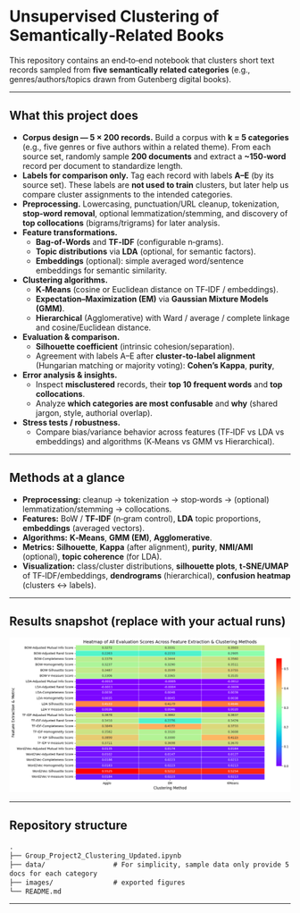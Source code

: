 # Unsupervised Clustering of Semantically‑Related Books

This repository contains an end‑to‑end notebook that clusters short text records sampled from **five semantically related categories** (e.g., genres/authors/topics drawn from Gutenberg digital books). 

---

## What this project does

- **Corpus design — 5 × 200 records.** Build a corpus with **k = 5 categories** (e.g., five genres or five authors within a related theme). From each source set, randomly sample **200 documents** and extract a **~150‑word** record per document to standardize length.
- **Labels for comparison only.** Tag each record with labels **A–E** (by its source set). These labels are **not used to train** clusters, but later help us compare cluster assignments to the intended categories.
- **Preprocessing.** Lowercasing, punctuation/URL cleanup, tokenization, **stop‑word removal**, optional lemmatization/stemming, and discovery of **top collocations** (bigrams/trigrams) for later analysis.
- **Feature transformations.**
  - **Bag‑of‑Words** and **TF‑IDF** (configurable n‑grams).
  - **Topic distributions** via **LDA** (optional, for semantic factors).
  - **Embeddings** (optional): simple averaged word/sentence embeddings for semantic similarity.
- **Clustering algorithms.**
  - **K‑Means** (cosine or Euclidean distance on TF‑IDF / embeddings).
  - **Expectation–Maximization (EM)** via **Gaussian Mixture Models (GMM)**.
  - **Hierarchical** (Agglomerative) with Ward / average / complete linkage and cosine/Euclidean distance.
- **Evaluation & comparison.**
  - **Silhouette coefficient** (intrinsic cohesion/separation).
  - Agreement with labels A–E after **cluster‑to‑label alignment** (Hungarian matching or majority voting): **Cohen’s Kappa**, **purity**, 
- **Error analysis & insights.**
  - Inspect **misclustered** records, their **top 10 frequent words** and **top collocations**.
  - Analyze **which categories are most confusable** and **why** (shared jargon, style, authorial overlap).
- **Stress tests / robustness.**
  - Compare bias/variance behavior across features (TF‑IDF vs LDA vs embeddings) and algorithms (K‑Means vs GMM vs Hierarchical).


---

## Methods at a glance

- **Preprocessing:** cleanup → tokenization → stop‑words → (optional) lemmatization/stemming → collocations.
- **Features:** BoW / **TF‑IDF** (n‑gram control), **LDA** topic proportions, **embeddings** (averaged vectors).
- **Algorithms:** **K‑Means**, **GMM (EM)**, **Agglomerative**.
- **Metrics:** **Silhouette**, **Kappa** (after alignment), **purity**, **NMI/AMI** (optional), **topic coherence** (for LDA).
- **Visualization:** class/cluster distributions, **silhouette plots**, **t‑SNE/UMAP** of TF‑IDF/embeddings, **dendrograms** (hierarchical), **confusion heatmap** (clusters ↔ labels).


---

## Results snapshot (replace with your actual runs)

![Heatmap of All Evaluation Scores Across Feature Extraction & Clustering Methods](images/output.png)

---

## Repository structure

```
.
├── Group_Project2_Clustering_Updated.ipynb
├── data/                 # For simplicity, sample data only provide 5 docs for each category
├── images/               # exported figures
└── README.md
```

---
